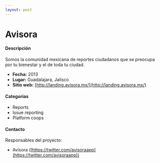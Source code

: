```yaml
---
layout: post
---
```


# Avisora

#### Descripción

Somos la comunidad mexicana de reportes ciudadanos que se preocupa por tu bienestar y el de toda tu ciudad.

- **Fecha:** 2013
- **Lugar:** Guadalajara, Jalisco
- **Sitio web:** [http://landing.avisora.mx/](http://landing.avisora.mx/)

#### Categorías

* Reports
* Issue reporting
* Platform coops

#### Contacto

Responsables del proyecto:

- Avisora ([https://twitter.com/avisoraapp](https://twitter.com/avisoraapp))
